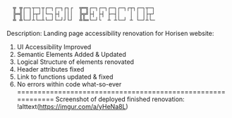 
      ╦ ╦┌─┐┬─┐┬┌─┐┌─┐┌┐┌  ╦═╗┌─┐┌─┐┌─┐┌─┐┌┬┐┌─┐┬─┐
      ╠═╣│ │├┬┘│└─┐├┤ │││  ╠╦╝├┤ ├┤ ├─┤│   │ │ │├┬┘
      ╩ ╩└─┘┴└─┴└─┘└─┘┘└┘  ╩╚═└─┘└  ┴ ┴└─┘ ┴ └─┘┴└─

Description:
Landing page accessibility renovation for Horisen website:
1) UI Accessibility Improved
2) Semantic Elements Added & Updated
3) Logical Structure of elements renovated
4) Header attributes fixed
5) Link to functions updated & fixed
6) No errors within code what-so-ever
============================================================
Screenshot of deployed finished renovation:
!alttext(https://imgur.com/a/yHeNa8L)
